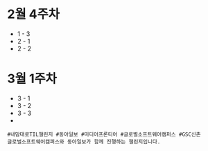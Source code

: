 # 2월 4주차
- 1 - 3
- 2 - 1
- 2 - 2

# 3월 1주차
- 3 - 1
- 3 - 2
- 3 - 3
- 
```
#내맘대로TIL챌린지 #동아일보 #미디어프론티어 #글로벌소프트웨어캠퍼스 #GSC신촌
글로벌소프트웨어캠퍼스와 동아일보가 함께 진행하는 챌린지입니다.
```